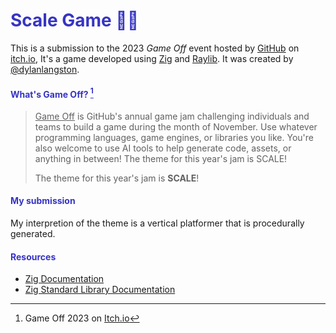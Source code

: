 <style>
@property --Rainbow_R {
  syntax: '<number>';
  initial-value: 50;
  inherits: true;
}
@property --Rainbow_G {
  syntax: '<number>';
  initial-value: 200;
  inherits: true;
}
@property --Rainbow_B {
  syntax: '<number>';
  initial-value: 50;
  inherits: true;
}

@keyframes RotateR {
  0% {
    --Rainbow_R: 50;
  }
  100% {
    --Rainbow_R: 200;
  }
}

@keyframes RotateG {
  0% {
    --Rainbow_G: 200;
  }
  100% {
    --Rainbow_G: 50;
  }
}

@keyframes RotateB {
  0% {
    --Rainbow_B: 50;
  }
  100% {
    --Rainbow_B: 200;
  }
}

:root {
	--Rainbow_R: 50;
	--Rainbow_G: 200;
	--Rainbow_B: 50;

    --Rainbow: rgb(var(--Rainbow_R), var(--Rainbow_G), var(--Rainbow_B));
    --Rainbow_alt: rgb(var(--Rainbow_B), var(--Rainbow_R), var(--Rainbow_G));

  	animation: RotateR 10s linear infinite alternate, RotateG 5s linear infinite alternate, RotateB 7s linear infinite alternate;
}

h1, h2, h3, h4, h5, h6 {
    color: var(--Rainbow_alt)
}

a:link,a:visited {
	color: inherit;
	text-decoration: underline;
}
a:hover {
	color: var(--Rainbow);
	text-decoration: none;
}
</style>

[//]: https://github.com/adam-p/markdown-here/wiki/Markdown-Cheatsheet

# Scale Game 🧗‍♂️
This is a submission to the 2023 *Game Off* event hosted by [GitHub](https://github.com/) on [itch.io](https://itch.io/), It's a game developed using [Zig](https://ziglang.org/) and [Raylib](https://www.raylib.com/). It was created by [@dylanlangston](https://github.com/dylanlangston).

#### What's Game Off? [^1]

> [Game Off](https://itch.io/jam/game-off-2023) is GitHub's annual game jam challenging individuals and teams to build a game during the month of November. Use whatever programming languages, game engines, or libraries you like. You're also welcome to use AI tools to help generate code, assets, or anything in between! The theme for this year's jam is SCALE!
>
> The theme for this year's jam is **SCALE**!

#### My submission

My interpretion of the theme is a vertical platformer that is procedurally generated. 

#### Resources
- [Zig Documentation](https://ziglang.org/documentation/master/)
- [Zig Standard Library Documentation](https://ziglang.org/documentation/master/std/#A;std)


[^1]: Game Off 2023 on [Itch.io](https://itch.io/jam/game-off-2023)